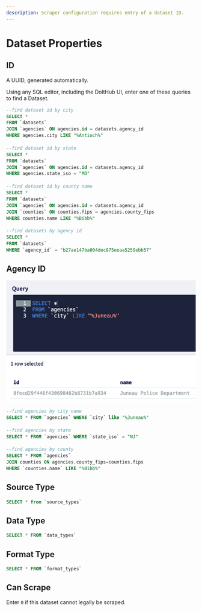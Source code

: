 ```yaml
---
description: Scraper configuration requires entry of a dataset ID.
---
```


# Dataset Properties

## ID

A UUID, generated automatically.

Using any SQL editor, including the DoltHub UI, enter one of these queries to find a Dataset.

```sql
--find dataset id by city
SELECT *
FROM `datasets` 
JOIN `agencies` ON agencies.id = datasets.agency_id
WHERE agencies.city LIKE "%Antioch%"

--find dataset id by state
SELECT *
FROM `datasets` 
JOIN `agencies` ON agencies.id = datasets.agency_id
WHERE agencies.state_iso = "MD"

--find dataset id by county name
SELECT *
FROM `datasets`
JOIN `agencies` ON agencies.id = datasets.agency_id
JOIN `counties` ON counties.fips = agencies.county_fips
WHERE counties.name LIKE "%Bibb%"

--find datasets by agency id
SELECT *
FROM `datasets`
WHERE `agency_id` = "b27ae147ba004dec875eeaa5259ebb57"
```

## Agency ID

![](../../../../.gitbook/assets/screen-shot-2021-05-01-at-12.39.30-pm.png)

```sql
--find agencies by city name
SELECT * FROM `agencies` WHERE `city` like "%Juneau%"

--find agencies by state
SELECT * FROM `agencies` WHERE `state_iso` = "NJ"

--find agencies by county
SELECT * FROM `agencies`
JOIN counties ON agencies.county_fips=counties.fips
WHERE `counties.name` LIKE "%Bibb%"
```

## Source Type

```sql
SELECT * from `source_types`
```

## Data Type

```sql
SELECT * FROM `data_types`
```

## Format Type

```sql
SELECT * FROM `format_types`
```

## Can Scrape

Enter `0` if this dataset cannot legally be scraped.

